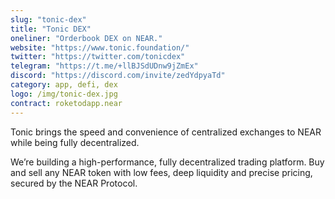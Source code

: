 ```yaml
---
slug: "tonic-dex"
title: "Tonic DEX"
oneliner: "Orderbook DEX on NEAR."
website: "https://www.tonic.foundation/"
twitter: "https://twitter.com/tonicdex"
telegram: "https://t.me/+llBJSdUDnw9jZmEx"
discord: "https://discord.com/invite/zedYdpyaTd"
category: app, defi, dex
logo: /img/tonic-dex.jpg
contract: roketodapp.near
---
```


Tonic brings the speed and convenience of centralized exchanges to NEAR while being fully decentralized.

We’re building a high-performance, fully decentralized trading platform. Buy and sell any NEAR token with low fees, deep liquidity and precise pricing, secured by the NEAR Protocol.


